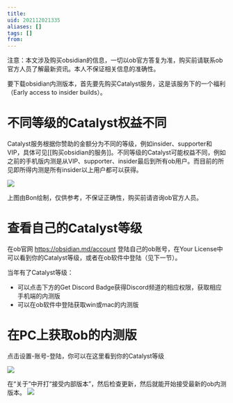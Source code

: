 ```yaml
---
title: 
uid: 202112021335
aliases: []
tags: []
from: 
---
```

注意：本文涉及购买obsidian的信息，一切以ob官方答复为准，购买前请联系ob官方人员了解最新资讯。本人不保证相关信息的准确性。

要下载obsidian内测版本，首先要先购买Catalyst服务，这是该服务下的一个福利（Early access to insider builds）。

# 不同等级的Catalyst权益不同
Catalyst服务根据你赞助的金额分为不同的等级，例如insider、supporter和VIP，具体可见[[购买obsidian的服务]]。不同等级的Catalyst可能权益不同，例如之前的手机版内测是从VIP、supporter、insider最后到所有ob用户。而目前的所见即所得内测是所有insider以上用户都可以获得。

![](https://gitee.com/cyddgi/picture-store/raw/master/img/20211202135001.png)

上图由Bon绘制，仅供参考，不保证正确性，购买前请咨询ob官方人员。

# 查看自己的Catalyst等级
在ob官网 https://obsidian.md/account 登陆自己的ob账号，在Your License中可以看到你的Catalyst等级，或者在ob软件中登陆（见下一节）。

当年有了Catalyst等级：
- 可以点击下方的Get Discord Badge获得Discord频道的相应权限，获取相应手机端的内测版
- 可以在ob软件中登陆获取win或mac的内测版

# 在PC上获取ob的内测版
点击设置-账号-登陆，你可以在这里看到你的Catalyst等级

![](https://gitee.com/cyddgi/picture-store/raw/master/img/20211202135309.png)

在“关于”中开打“接受内部版本”，然后检查更新，然后就能开始接受最新的ob内测版本。
![](https://gitee.com/cyddgi/picture-store/raw/master/img/20211202135501.png)



